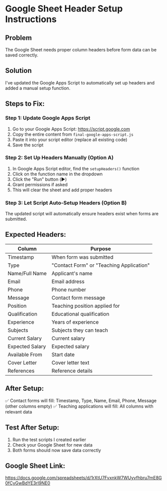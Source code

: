 # Google Sheet Header Setup Instructions

## Problem
The Google Sheet needs proper column headers before form data can be saved correctly.

## Solution
I've updated the Google Apps Script to automatically set up headers and added a manual setup function.

## Steps to Fix:

### Step 1: Update Google Apps Script
1. Go to your Google Apps Script: https://script.google.com
2. Copy the entire content from `final-google-apps-script.js`
3. Paste it into your script editor (replace all existing code)
4. Save the script

### Step 2: Set Up Headers Manually (Option A)
1. In Google Apps Script editor, find the `setupHeaders()` function
2. Click on the function name in the dropdown
3. Click the "Run" button (▶️)
4. Grant permissions if asked
5. This will clear the sheet and add proper headers

### Step 3: Let Script Auto-Setup Headers (Option B)
The updated script will automatically ensure headers exist when forms are submitted.

## Expected Headers:
| Column | Purpose |
|--------|---------|
| Timestamp | When form was submitted |
| Type | "Contact Form" or "Teaching Application" |
| Name/Full Name | Applicant's name |
| Email | Email address |
| Phone | Phone number |
| Message | Contact form message |
| Position | Teaching position applied for |
| Qualification | Educational qualification |
| Experience | Years of experience |
| Subjects | Subjects they can teach |
| Current Salary | Current salary |
| Expected Salary | Expected salary |
| Available From | Start date |
| Cover Letter | Cover letter text |
| References | Reference details |

## After Setup:
✅ Contact forms will fill: Timestamp, Type, Name, Email, Phone, Message (other columns empty)
✅ Teaching applications will fill: All columns with relevant data

## Test After Setup:
1. Run the test scripts I created earlier
2. Check your Google Sheet for new data
3. Both forms should now save data correctly

## Google Sheet Link:
https://docs.google.com/spreadsheets/d/1rXtU7FvxnkW7WUyvfhbru7mE8G0fCyGwBdYE3rI9NE0
